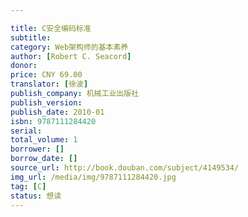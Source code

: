 ```yaml
---

title: C安全编码标准
subtitle: 
category: Web架构师的基本素养
author: [Robert C. Seacord]
donor: 
price: CNY 69.00
translator: [徐波]
publish_company: 机械工业出版社
publish_version: 
publish_date: 2010-01
isbn: 9787111284420
serial: 
total_volume: 1
borrower: []
borrow_date: []
source_url: http://book.douban.com/subject/4149534/
img_url: /media/img/9787111284420.jpg
tag: [C]
status: 想读
---
```

